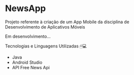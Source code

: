 # NewsApp

Projeto referente à criação de um App Mobile da disciplina de Desenvolvimento de Aplicativos Móveis

Em desenvolvimento...

Tecnologias e Linguagens Utilizadas 🖱💻

- Java
- Android Studio
- API Free News Api
